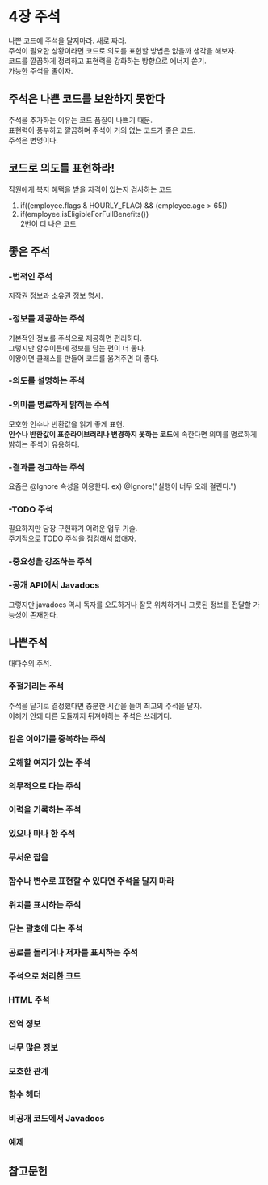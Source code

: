 # 4장 주석
나쁜 코드에 주석을 달지마라. 새로 짜라.<br/>
주석이 필요한 상황이라면 코드로 의도를 표현할 방법은 없을까 생각을 해보자.<br/>
코드를 깔끔하게 정리하고 표현력을 강화하는 방향으로 에너지 쏟기.<br/>
가능한 주석을 줄이자.<br/>

## 주석은 나쁜 코드를 보완하지 못한다
주석을 추가하는 이유는 코드 품질이 나쁘기 때문.<br/>
표현력이 풍부하고 깔끔하며 주석이 거의 없는 코드가 좋은 코드.<br/>
주석은 변명이다.

## 코드로 의도를 표현하라!
직원에게 복지 혜택을 받을 자격이 있는지 검사하는 코드 <br/>
1. if((employee.flags & HOURLY_FLAG) && (employee.age > 65))<br/>
2. if(employee.isEligibleForFullBenefits())<br/>
2번이 더 나은 코드

## 좋은 주석
### -법적인 주석
  저작권 정보과 소유권 정보 명시.
### -정보를 제공하는 주석
  기본적인 정보를 주석으로 제공하면 편리하다. <br/>
  그렇지만 함수이름에 정보를 담는 편이 더 좋다. <br/>
  이왕이면 클래스를 만들어 코드를 옮겨주면 더 좋다.<br/>
### -의도를 설명하는 주석
### -의미를 명료하게 밝히는 주석
  모호한 인수나 반환값을 읽기 좋게 표현.<br/>
  **인수나 반환값이 표준라이브러리나 변경하지 못하는 코드**에 속한다면 의미를 명료하게 밝히는 주석이 유용하다. 
### -결과를 경고하는 주석
  요즘은 @Ignore 속성을 이용한다. ex) @Ignore("실행이 너무 오래 걸린다.")
### -TODO 주석
  필요하지만 당장 구현하기 어려운 업무 기술.<br/>
  주기적으로 TODO 주석을 점검해서 없애자.
### -중요성을 강조하는 주석
### -공개 API에서 Javadocs
  그렇지만 javadocs 역시 독자를 오도하거나 잘못 위치하거나 그릇된 정보를 전달할 가능성이 존재한다.
  
## 나쁜주석
  대다수의 주석.
### 주절거리는 주석
  주석을 달기로 결정했다면 충분한 시간을 들여 최고의 주석을 달자.<br/>
  이해가 안돼 다른 모듈까지 뒤져야하는 주석은 쓰레기다.
### 같은 이야기를 중복하는 주석
  
### 오해할 여지가 있는 주석
### 의무적으로 다는 주석
### 이력을 기록하는 주석
### 있으나 마나 한 주석
### 무서운 잡음
### 함수나 변수로 표현할 수 있다면 주석을 달지 마라
### 위치를 표시하는 주석
### 닫는 괄호에 다는 주석
### 공로를 돌리거나 저자를 표시하는 주석
### 주석으로 처리한 코드
### HTML 주석
### 전역 정보
### 너무 많은 정보
### 모호한 관계
### 함수 헤더
### 비공개 코드에서 Javadocs
### 예제

## 참고문헌
